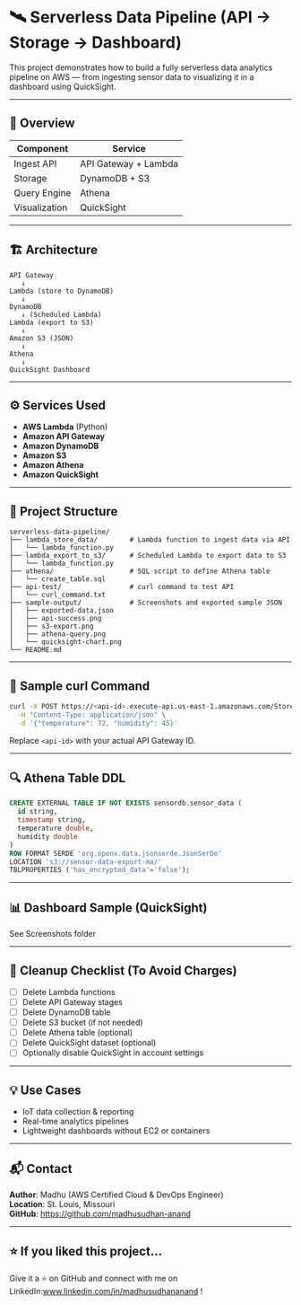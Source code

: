 # 🛰️ Serverless Data Pipeline (API → Storage → Dashboard)

This project demonstrates how to build a fully serverless data analytics pipeline on AWS — from ingesting sensor data to visualizing it in a dashboard using QuickSight.

---

## 📌 Overview

| Component       | Service         |
|----------------|-----------------|
| Ingest API      | API Gateway + Lambda |
| Storage         | DynamoDB + S3   |
| Query Engine    | Athena          |
| Visualization   | QuickSight      |

---

## 🏗️ Architecture

```
API Gateway
   ↓
Lambda (store to DynamoDB)
   ↓
DynamoDB
   ↓ (Scheduled Lambda)
Lambda (export to S3)
   ↓
Amazon S3 (JSON)
   ↓
Athena
   ↓
QuickSight Dashboard
```

---

## ⚙️ Services Used

- **AWS Lambda** (Python)  
- **Amazon API Gateway**  
- **Amazon DynamoDB**  
- **Amazon S3**  
- **Amazon Athena**  
- **Amazon QuickSight**

---

## 📁 Project Structure

```
serverless-data-pipeline/
├── lambda_store_data/        # Lambda function to ingest data via API
│   └── lambda_function.py
├── lambda_export_to_s3/      # Scheduled Lambda to export data to S3
│   └── lambda_function.py
├── athena/                   # SQL script to define Athena table
│   └── create_table.sql
├── api-test/                 # curl command to test API
│   └── curl_command.txt
├── sample-output/            # Screenshots and exported sample JSON
│   ├── exported-data.json
│   ├── api-success.png
│   ├── s3-export.png
│   ├── athena-query.png
│   └── quicksight-chart.png
└── README.md
```

---

## 🧪 Sample curl Command

```bash
curl -X POST https://<api-id>.execute-api.us-east-1.amazonaws.com/StoreSensorData \
  -H "Content-Type: application/json" \
  -d '{"temperature": 72, "humidity": 45}'
```

Replace `<api-id>` with your actual API Gateway ID.

---

## 🔍 Athena Table DDL

```sql
CREATE EXTERNAL TABLE IF NOT EXISTS sensordb.sensor_data (
  id string,
  timestamp string,
  temperature double,
  humidity double
)
ROW FORMAT SERDE 'org.openx.data.jsonserde.JsonSerDe'
LOCATION 's3://sensor-data-export-ma/'
TBLPROPERTIES ('has_encrypted_data'='false');
```

---

## 📊 Dashboard Sample (QuickSight)

See Screenshots folder

---

## 🧹 Cleanup Checklist (To Avoid Charges)

- [ ] Delete Lambda functions
- [ ] Delete API Gateway stages
- [ ] Delete DynamoDB table
- [ ] Delete S3 bucket (if not needed)
- [ ] Delete Athena table (optional)
- [ ] Delete QuickSight dataset (optional)
- [ ] Optionally disable QuickSight in account settings

---

## 💡 Use Cases

- IoT data collection & reporting  
- Real-time analytics pipelines  
- Lightweight dashboards without EC2 or containers

---

## 📬 Contact

**Author**: Madhu (AWS Certified Cloud & DevOps Engineer)  
**Location**: St. Louis, Missouri  
**GitHub**: https://github.com/madhusudhan-anand

---

## ⭐️ If you liked this project...

Give it a ⭐️ on GitHub and connect with me on LinkedIn:www.linkedin.com/in/madhusudhananand !

